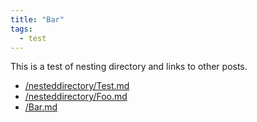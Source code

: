```yaml
---
title: "Bar"
tags:
  - test
---
```


This is a test of nesting directory and links to other posts.

- [/nesteddirectory/Test.md](/nesteddirectory/Test/)
- [/nesteddirectory/Foo.md](/nesteddirectory/Foo/)
- [/Bar.md](/Bar/)
